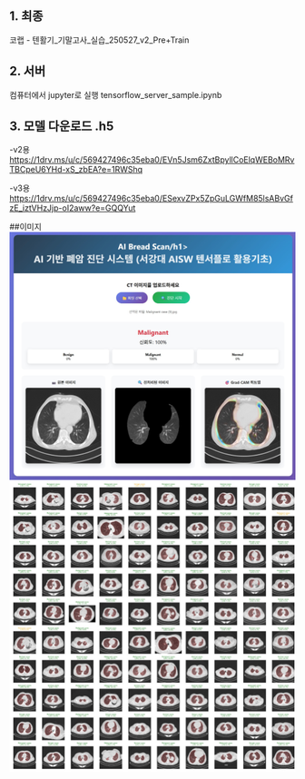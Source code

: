 ## 1. 최종
코랩 - 텐활기_기말고사_실습_250527_v2_Pre+Train 

## 2. 서버 
컴퓨터에서 jupyter로 실행
tensorflow_server_sample.ipynb

## 3. 모델 다운로드 .h5 
-v2용
https://1drv.ms/u/c/569427496c35eba0/EVn5Jsm6ZxtBpyllCoElqWEBoMRvTBCpeU6YHd-xS_zbEA?e=1RWShq

-v3용
https://1drv.ms/u/c/569427496c35eba0/ESexvZPx5ZpGuLGWfM85lsABvGfzE_iztVHzJjp-oI2aww?e=GQQYut


##이미지
![image](https://github.com/Kiyong314/Cancel_Detect_Tensorflow_Project/blob/main/asset/01.jpg)
![image](https://github.com/Kiyong314/Cancel_Detect_Tensorflow_Project/blob/main/asset/02.jpg)
